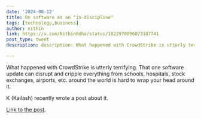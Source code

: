 ```yaml
---
date: '2024-08-12'
title: On software as an "in-discipline"
tags: [technology,business]
author: nithin
link: https://x.com/Nithin0dha/status/1822970096073187741
post_type: tweet
description: description: What happened with CrowdStrike is utterly terrifying...

---
```


What happened with CrowdStrike is utterly terrifying. That one software update can disrupt and cripple everything from schools, hospitals, stock exchanges, airports, etc. around the world is hard to wrap your head around it. 

K (Kailash) recently wrote a post about it.

[Link to the post](https://nadh.in/blog/on-software-as-an-indiscipline/).
